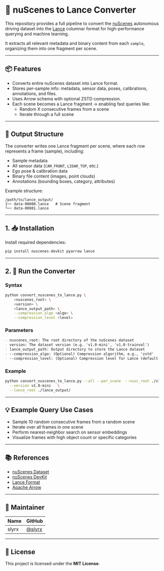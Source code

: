 # 🚗 nuScenes to Lance Converter

This repository provides a full pipeline to convert the [nuScenes](https://www.nuscenes.org/) autonomous driving dataset into the [Lance](https://lancedb.github.io/lance/) columnar format for high-performance querying and machine learning.

It extracts all relevant metadata and binary content from each `sample`, organizing them into one fragment per scene.

---

## 📦 Features

- Converts entire nuScenes dataset into Lance format.
- Stores per-sample info: metadata, sensor data, poses, calibrations, annotations, and files.
- Uses Arrow schema with optional ZSTD compression.
- Each scene becomes a Lance fragment → enabling fast queries like:
  - Random X consecutive frames from a scene
  - Iterate through a full scene

---

## 📁 Output Structure

The converter writes one Lance fragment per scene, where each row represents a frame (sample), including:

- Sample metadata
- All sensor data (`CAM_FRONT`, `LIDAR_TOP`, etc.)
- Ego pose & calibration data
- Binary file content (images, point clouds)
- Annotations (bounding boxes, category, attributes)

Example structure:

```
/path/to/lance_output/
├── data-00000.lance   # Scene fragment
└── data-00001.lance
```

---

## 1. 📥 Installation

Install required dependencies:

```bash
pip install nuscenes-devkit pyarrow lance
```

---

## 2. 🚀 Run the Converter

### Syntax

```bash
python convert_nuscenes_to_lance.py \
    <nuscenes_root> \
    <version> \
    <lance_output_path> \
    --compression_algo <algo> \
    --compression_level <level>
```

### Parameters

```markdown
- nuscenes_root: The root directory of the nuScenes dataset
- version: The dataset version (e.g. 'v1.0-mini', 'v1.0-trainval')
- lance_output_path: Output directory to store the Lance dataset
- --compression_algo: (Optional) Compression algorithm, e.g., 'zstd'
- --compression_level: (Optional) Compression level for Lance (default: 22)
```

### Example

```bash
python convert_nuscenes_to_lance.py --all --per_scene  --nusc_root ./v1.0-mini \
  --version v1.0-mini   \
  --lance_root ./lance_output/
```

---

## 💡 Example Query Use Cases

- Sample 10 random consecutive frames from a random scene
- Iterate over all frames in one scene
- Perform nearest-neighbor search on sensor embeddings
- Visualize frames with high object count or specific categories

---

## 📚 References

- [nuScenes Dataset](https://www.nuscenes.org/)
- [nuScenes DevKit](https://github.com/nutonomy/nuscenes-devkit)
- [Lance Format](https://lancedb.github.io/lance/)
- [Apache Arrow](https://arrow.apache.org/)

---

## 👤 Maintainer

| Name  | GitHub                             |
| ----- | ---------------------------------- |
| slyrx | [@slyrx](https://github.com/slyrx) |

---

## 📝 License

This project is licensed under the **MIT License**.
